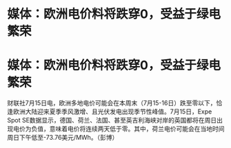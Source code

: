 # 媒体：欧洲电价料将跌穿0，受益于绿电繁荣

# 媒体：欧洲电价料将跌穿0，受益于绿电繁荣

财联社7月15日电，欧洲多地电价可能会在本周末（7月15-16日）跌至零以下，恰逢欧洲大陆迎来夏季季风激增、且光伏发电出现季节性峰值。7月15日，Expe
Spot
SE数据显示，德国、荷兰、法国、甚至英吉利海峡对岸的英国都将在周日出现电价为负值，意味着电价将连续两天低于零。其中，荷兰电价可能会在当地时间周日下午低至-73.76美元/MWh。（彭博）

